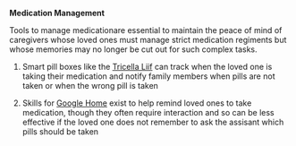 **Medication Management**

Tools to manage medicationare essential to maintain the peace of mind of
caregivers whose loved ones must manage strict medication regiments but whose
memories may no longer be cut out for such complex tasks.

 1) Smart pill boxes like the [Tricella Liif](../../Product%20Guides/Tricella%20Liif)
 can track when the loved one is taking their medication and notify family members
 when pills are not taken or when the wrong pill is taken

 2) Skills for [Google Home](../../Product%20Guides/Google%20Home) exist to
 help remind loved ones to take medication, though they often require interaction
 and so can be less effective if the loved one does not remember to ask the
 assisant which pills should be taken

